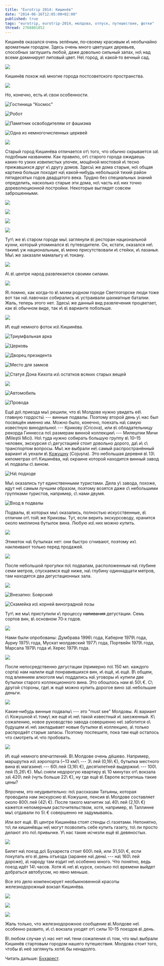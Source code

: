 ```yaml
---
title: "Eurotrip 2014: Кишинёв"
date: "2014-06-16T12:05:00+02:00"
published: true
tags: "eurotrip, eurotrip-2014, молдова, отпуск, путешествие, фотки"
thread: 2768801852
---
```


Кишинёв оказался очень зелёным, по&#8209;своему красивым и\ необычайно ароматным городом. Здесь очень много цветущих 
деревьев, способных заглушить любой, даже довольно сильный запах, но\ над всеми доминирует липовый цвет. Не\ город, 
а\ какой&#8209;то вечный сад.

![](/images/travel/2014-06-eurotrip/chisinau-city-1.jpg)

<!--more Хочу увидеть всё!-->

Кишинёв похож на\ многие города постсоветского пространства.

![](/images/travel/2014-06-eurotrip/chisinau-city-2.jpg)

Но, конечно, есть и\ свои особенности.

![Гостиница “Космос"](/images/travel/2014-06-eurotrip/chisinau-hotel-cosmos.jpg "Гостиница «Космос»")

![Робот](/images/travel/2014-06-eurotrip/chisinau-robot.jpg "Робот")

![Памятник освободителям от фашизма](/images/travel/2014-06-eurotrip/chisinau-soviet-monument.jpg "Памятник освободителям от фашизма")

![Одна из немногочисленных церквей](/images/travel/2014-06-eurotrip/chisinau-church-1.jpg "Одна из немногочисленных церквей")

![](/images/travel/2014-06-eurotrip/chisinau-house-with-clocks.jpg)

Старый город Кишинёва отличается от\ того, что обычно скрывается за\ подобным названием. Как правило, от\ старого города 
ожидаешь каких&#8209;то узких извилистых улочек, мощёной мостовой и\ тесно прижавшихся друг к\ другу домов. Здесь\ же 
дома старые, но\ общая картина больше походит на\ какой&#8209;нибудь небольшой тихий район пятидесятых годов двадцатого 
века. Трудно без специальных знаний определить, насколько старые эти дома, но\ часть из\ них точно дореволюционной 
постройки. Некоторые выглядят совсем заброшенными.

![](/images/travel/2014-06-eurotrip/chisinau-old-town-1.jpg)

![](/images/travel/2014-06-eurotrip/chisinau-old-town-2.jpg)

![](/images/travel/2014-06-eurotrip/chisinau-old-town-3.jpg)

![](/images/travel/2014-06-eurotrip/chisinau-old-town-girl.jpg)

Тут\ же в\ старом городе мы\ заглянули в\ ресторан национальной кухни, который упоминался в\ путеводителе. Он, кстати, 
оказался не\ таким\ уж национальным, в\ меню присутствовали и\ стейки, и\ лазанья. Мы\ же заказали мамалыгу и\ токану.

![](/images/travel/2014-06-eurotrip/chisinau-food.jpg)

А\ в\ центре народ развлекается своими силами.

![](/images/travel/2014-06-eurotrip/chisinau-chess-1.jpg)

Я\ помню, как когда&#8209;то в\ моем родном городе Светлогорске люди тоже вот так на\ лавочках собирались и\ устраивали 
шахматные баталии. Жаль, теперь этого нет. Здесь\ же данный вид развлечения процветает, как в\ обычном виде, так 
и\ в\ варианте побольше.

![](/images/travel/2014-06-eurotrip/chisinau-chess-2.jpg)

И\ ещё немного фоток из\ Кишинёва.

![Триумфальная арка](/images/travel/2014-06-eurotrip/chisinau-arc-de-triomphe.jpg "Триумфальная арка")

![Церковь](/images/travel/2014-06-eurotrip/chisinau-church-2.jpg "Церковь")

![Дворец президента](/images/travel/2014-06-eurotrip/chisinau-president-palace.jpg "Дворец президента")

![Место для замков](/images/travel/2014-06-eurotrip/chisinau-place-for-locks.jpg "Место для замков")

![Статуя Дона Кихота из\ остатков всяких старых вещей](/images/travel/2014-06-eurotrip/chisinau-don-quixote.jpg "Статуя Дона Кихота из остатков всяких старых вещей")

![](/images/travel/2014-06-eurotrip/chisinau-skates.jpg)

![Автомобиль](/images/travel/2014-06-eurotrip/chisinau-auto.jpg "Автомобиль")

![Провода](/images/travel/2014-06-eurotrip/chisinau-wires.jpg "Провода")

Ещё до\ приезда мы\ решили, что в\ Молдове нужно увидеть её\ главную гордость\ --- винные подвалы. Поэтому второй день 
у\ нас был посвящён именно им. Можно было, конечно, поехать на\ самую известную винодельню\ --- Крикову (Cricova), или 
в\ обладательницу рекорда Гиннeсса по\ размерам винной коллекции\ --- Милештии Мичи (Mileştii Mici). Но\ туда нужно 
собирать большую группу в\ 10–15 человек, экскурсия с\ дегустацией стоит довольно дорого, да\ и\ с\ транспортом вопросы. 
Мы\ же выбрали не\ самый распространённый вариант и\ уехали в\ [Кожушну][cojusna] (Cojuşna). Это небольшая деревня 
в\ 13\ километрах от\ Кишинёва, на\ окраине которой находится винный завод и\ подвалы с\ вином.

![На\ подходе](/images/travel/2014-06-eurotrip/cojusna-coming.jpg "На подходе")

Мы\ оказались тут единственными туристами. Дела у\ завода, похоже, идут не\ самым лучшим образом, поэтому возятся даже 
с\ небольшими группками туристов, например, с\ нами двумя. 

![Вход в подвалы](/images/travel/2014-06-eurotrip/cojusna-entrance.jpg)

Подвалы, в\ которых мы\ оказались, полностью искусственные, в\ отличии от\ той\ же Криковы. Тут, если верить 
экскурсоводу, хранится около миллиона бутылок вина. Любую из\ них можно купить.

![](/images/travel/2014-06-eurotrip/cojusna-corridor.jpg)

Этикеток на\ бутылках нет: они быстро сгнивают, поэтому их\ наклеивают только перед продажей.

![](/images/travel/2014-06-eurotrip/cojusna-bottles.jpg)

После небольшой прогулки по\ подвалам, расположенным на\ глубине семи метров, спускаемся ещё ниже, на\ глубину 
одиннадцати метров, там находятся два дегустационных зала.

![](/images/travel/2014-06-eurotrip/cojusna-degustation-hall.jpg)

![Внезапно: Боярский](/images/travel/2014-06-eurotrip/cojusna-boyarskiy.jpg "Внезапно: Боярский")

![Скамейка из\ корней виноградной лозы](/images/travel/2014-06-eurotrip/cojusna-bench.jpg "Скамейка из корней виноградной лозы")

Тут\ же мы\ приступили к\ процессу ~~напивания~~ дегустации. Семь сортов вин, в\ основном 70&#8209;х годов.

![](/images/travel/2014-06-eurotrip/cojusna-degustation-1.jpg)

Нами были опробованы: Думбрава 1996\ года, Каберне 1979\ года, Ауриу 1975\ года, Мускат молдавский 1977\ года, 
Портвейн 1979\ года, Марсала 1979\ года и\ Херес 1979\ года.

![](/images/travel/2014-06-eurotrip/cojusna-degustation-2.jpg)

После непосредственно дегустации (примерно по\ 150 мл. каждого сорта) нам налили ещё понравившихся вин, и\ ещё, и\ ещё. 
В\ общем, под влиянием алкоголя мы\ поддались на\ уговоры и\ купили две бутылки старого коллекционного вина. Это 
обошлось нам в\ 50\ €. С\ другой стороны, где\ ж ещё можно купить дорогое вино за\ небольшие деньги.

![](/images/travel/2014-06-eurotrip/cojusna-degustation-3.jpg)

Какие&#8209;нибудь винные подвалы\ --- это "must see" Молдовы. А\ вариант с\ Кожушной к\ тому\ же ещё и\ не\ такой 
известный и\ заезженный. К\ сожалению, новое руководство завода совершенно не\ заботится о\ будущем и\ не\ закладывает 
новые бутылки в\ коллекцию, а\ только распродаёт старые запасы. Поэтому поспешите, пока там ещё осталось что смотреть 
и\ что пробовать.

![](/images/travel/2014-06-eurotrip/cojusna-bought-wine.jpg)

И\ ещё немного впечатлений. В\ Молдове очень дёшево. Например, маршрутка из\ аэропорта (~13 км)\ --- 3\ лей (0,16\ €), 
бутылка местного вина в\ магазине\ --- 60\ лей (3,16\ €), десятилетней выдержки\ --- 100\ лей (5,26\ €). Мы\ сняли 
недорогую квартиру в\ 10 минутах от\ вокзала за\ 420\ лей (чуть больше 22\ €), ну где ещё в\ Европе встретишь такие 
цены?

Впрочем, это неудивительно: по\ рассказам Татьяны, которая проводила нам экскурсию в\ Кожушне, пенсия в\ Молдове 
составляет около 800\ лей (42\ €). После такого магнитик за\ 40\ лей (2,10\ €) кажется непомерным расточительством, 
хотя, например, в\ Таллинне мы\ отдавали по 5\ € совершенно не задумываясь.

Или вот ещё. В\ центре Кишинёва стоят стенды с\ газетами. Непонятно, то\ ли кишинёвцы не\ могут позволить себе купить 
газету, то\ ли просто делают это по\ привычке. У\ нас такие исчезли ещё в\ девяностых.

![](/images/travel/2014-06-eurotrip/chisinau-newspapers.jpg)

Билет на\ поезд до\ Бухареста стоит 600\ лей, или 31,50\ €, если покупать его в\ день отъезда (заранее на\ день\ --- 
на\ 160\ лей дороже), а\ народу там ездит не\ особенно много. Что понятно, ведь поезд идёт 14\ часов. Хотя 
я\ не\ в\ курсе, сколько по\ времени выйдет добраться автобусом, но явно меньше. 

Все это дело компенсирует необыкновенной красоты железнодорожный вокзал Кишинёва.

![](/images/travel/2014-06-eurotrip/chisinau-railway-station-1.jpg)

![](/images/travel/2014-06-eurotrip/chisinau-railway-station-2.jpg)

![](/images/travel/2014-06-eurotrip/chisinau-railway-station-3.jpg)

Жаль только, что железнодорожное сообщение в\ Молдове не\ особенно развито, и\ с\ вокзала уходят от\ силы 10–15 поездов 
в\ день.

В\ любом случае у\ нас нет ни\ тени сожаления о\ том, что мы\ выбрали Кишинёв стартовым городом нашего путешествия. 
Молдова стоит того, чтобы в\ неё заглянуть хотя\ бы ненадолго.

Читать дальше: [Бухарест](/post/eurotrip-2014-bucharest/).

[cojusna]: http://www.fabricadevincojusna.md/about_en.html
